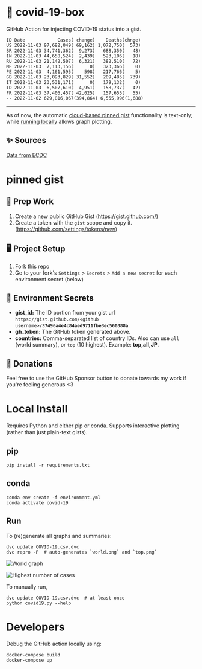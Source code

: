 # 🏥 covid-19-box

GitHub Action for injecting COVID-19 status into a gist.

```
ID Date            Cases( change)    Deaths(chnge)
US 2022-11-03 97,692,049( 69,162) 1,072,750(  573)
BR 2022-11-03 34,741,362(  9,273)   688,350(   48)
IN 2022-11-03 44,658,524(  2,439)   523,106(   18)
RU 2022-11-03 21,142,507(  6,321)   382,510(   72)
ME 2022-11-03  7,113,156(      0)   323,366(    0)
PE 2022-11-03  4,161,595(    598)   217,766(    5)
GB 2022-11-03 23,093,829( 31,552)   209,485(  739)
IT 2022-11-03 23,531,171(      0)   179,132(    0)
ID 2022-11-03  6,507,610(  4,951)   158,737(   42)
FR 2022-11-03 37,406,457( 42,025)   157,655(   55)
-- 2022-11-02 629,816,067(394,864) 6,555,996(1,688)
```

---

As of now, the automatic [cloud-based pinned gist](#pinned-gist) functionality is text-only;
while [running locally](#local-install) allows graph plotting.

## ✨ Sources

[Data from ECDC](https://www.ecdc.europa.eu/en/publications-data/download-todays-data-geographic-distribution-covid-19-cases-worldwide)

# pinned gist

## 🎒 Prep Work
1. Create a new public GitHub Gist (https://gist.github.com/)
1. Create a token with the `gist` scope and copy it. (https://github.com/settings/tokens/new)

## 🖥 Project Setup
1. Fork this repo
1. Go to your fork's `Settings` > `Secrets` > `Add a new secret` for each environment secret (below)

## 🤫 Environment Secrets
- **gist_id:** The ID portion from your gist url `https://gist.github.com/<github username>/`**`37496a4e4c84aed9711fbe3ec560888a`**.
- **gh_token:** The GitHub token generated above.
- **countries:** Comma-separated list of country IDs. Also can use `all` (world summary), or `top` (10 highest). Example: **top,all,JP**.

## 💸 Donations

Feel free to use the GitHub Sponsor button to donate towards my work if you're feeling generous <3

# Local Install

Requires Python and either pip or conda. Supports interactive plotting (rather than just plain-text gists).

## pip

```
pip install -r requirements.txt
```

## conda

```
conda env create -f environment.yml
conda activate covid-19
```

## Run

To (re)generate all graphs and summaries:

```
dvc update COVID-19.csv.dvc
dvc repro -P  # auto-generates `world.png` and `top.png`
```

![World graph](world.png)

![Highest number of cases](top.png)

To manually run,

```
dvc update COVID-19.csv.dvc  # at least once
python covid19.py --help
```

# Developers

Debug the GitHub action locally using:

```
docker-compose build
docker-compose up
```
